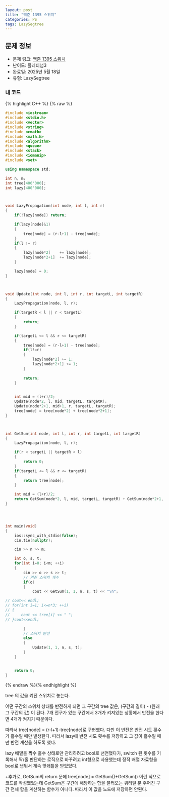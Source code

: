 ```yaml
---
layout: post
title: "백준 1395 스위치"
categories: PS
tags: LazySegtree
---
```


## 문제 정보
- 문제 링크: [백준 1395 스위치](https://www.acmicpc.net/problem/1395)
- 난이도: 플레티넘3
- 완료일: 2025년 5월 18일
- 유형: LazySegtree

### 내 코드

{% highlight C++ %} {% raw %}
```C++
#include <iostream>
#include <stdio.h>
#include <vector>
#include <string>
#include <cmath>
#include <math.h>
#include <algorithm>
#include <queue>
#include <stack>
#include <iomanip>
#include <set>

using namespace std;

int n, m;
int tree[400'000];
int lazy[400'000];



void LazyPropagation(int node, int l, int r)
{
    if(!lazy[node]) return;

    if(lazy[node]&1)
    {
        tree[node] = (r-l+1) - tree[node];
    }
    if(l != r)
    {
        lazy[node*2]    += lazy[node];
        lazy[node*2+1]  += lazy[node];
    }

    lazy[node] = 0;
}



void Update(int node, int l, int r, int targetL, int targetR)
{
    LazyPropagation(node, l, r);

    if(targetR < l || r < targetL)
    {
        return;
    }

    if(targetL <= l && r <= targetR)
    {
        tree[node] = (r-l+1) - tree[node];
        if(l!=r)
        {
            lazy[node*2] += 1;
            lazy[node*2+1] += 1;
        }
        
        return;
    }

    
    int mid = (l+r)/2;
    Update(node*2, l, mid, targetL, targetR);
    Update(node*2+1, mid+1, r, targetL, targetR);
    tree[node] = tree[node*2] + tree[node*2+1];
}



int GetSum(int node, int l, int r, int targetL, int targetR)
{
    LazyPropagation(node, l, r);

    if(r < targetL || targetR < l)
    {
        return 0;
    }
    if(targetL <= l && r <= targetR)
    {
        return tree[node];
    }

    int mid = (l+r)/2;
    return GetSum(node*2, l, mid, targetL, targetR) + GetSum(node*2+1, mid+1, r, targetL, targetR);
}




int main(void)
{   
    ios::sync_with_stdio(false);
    cin.tie(nullptr);

    cin >> n >> m; 

    int o, s, t;
    for(int i=0; i<m; ++i)
    {
        cin >> o >> s >> t;
        // 켜진 스위치 개수
        if(o)
        {
            cout << GetSum(1, 1, n, s, t) << "\n";

// cout<< endl;
// for(int i=1; i<=n*3; ++i)
// {
//     cout << tree[i] << " ";
// }cout<<endl;

        }
        // 스위치 반전
        else
        {
            Update(1, 1, n, s, t);
        }
    }


    return 0;
}
```
{% endraw %}{% endhighlight %}  

tree 의 값을 켜진 스위치로 놓는다. 

어떤 구간의 스위치 상태를 반전하게 되면 
그 구간의 tree 값은, (구간의 길이) - (원래 그 구간의 값) 이 된다. 
7개 전구가 있는 구간에서 3개가 켜져있는 상황에서 반전을 한다면 4개가 켜지기 때문이다. 

따라서 tree[node] = (r-l+1)-tree[node]로 구현했다. 
다만 이 반전은 반전 시도 횟수가 홀수일 때만 발생한다. 따라서 lazy에 반전 시도 횟수를 저장하고 그 값이 홀수일 때만 반전 계산을 하도록 했다.

lazy 배열을 짝수 홀수 상태로만 관리하려고 bool로 선언했다가,
switch 된 횟수를 기록해서 짝/홀 판단하는 로직으로 바꾸려고 int형으로 사용했는데
정작 배열 자료형을 bool로 냅둬서 계속 맞왜틀을 받았었다. 

+추가로, GetSum의 return 문에 tree[node] = GetSum()+GetSum() 이런 식으로 코드를 작성했었는데 GetSum은 구간에 해당하는 합을 불러오는 쿼리일 뿐 주어진 구간 전체 합을 계산하는 함수가 아니다. 따라서 이 값을 노드에 저장하면 안된다.